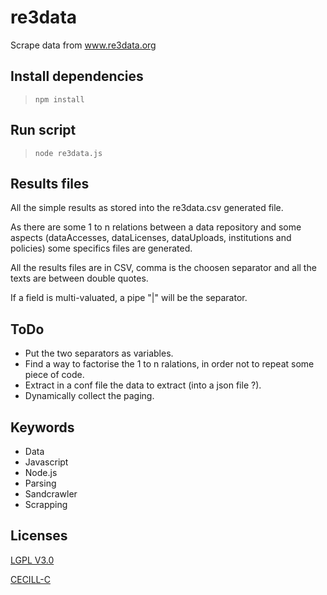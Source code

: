 # re3data
Scrape data from www.re3data.org


## Install dependencies
> ```npm install```


## Run script
> ```node re3data.js```


## Results files
All the simple results as stored into the re3data.csv generated file.

As there are some 1 to n relations between a data repository and some aspects (dataAccesses, dataLicenses, dataUploads, institutions and policies) some specifics files are generated.

All the results files are in CSV, comma is the choosen separator and all the texts are between double quotes.

If a field is multi-valuated, a pipe "|" will be the separator.


## ToDo
* Put the two separators as variables.
* Find a way to factorise the 1 to n ralations, in order not to repeat some piece of code.
* Extract in a conf file the data to extract (into a json file ?).
* Dynamically collect the paging.


## Keywords
* Data
* Javascript
* Node.js
* Parsing
* Sandcrawler
* Scrapping


## Licenses
[LGPL V3.0](http://www.gnu.org/licenses/lgpl.txt "LGPL V3.0")

[CECILL-C](http://www.cecill.info/licences/Licence_CeCILL-C_V1-fr.html "CECILL-C")
